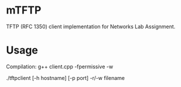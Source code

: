 mTFTP
=====

TFTP (RFC 1350) client implementation for Networks Lab Assignment.

Usage
=====

Compilation: g++ client.cpp -fpermissive -w

./tftpclient [-h hostname] [-p port] -r/-w filename
